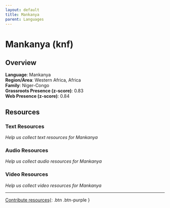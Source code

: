 ```yaml
---
layout: default
title: Mankanya
parent: Languages
---
```


# Mankanya (knf)

## Overview

**Language**: Mankanya  
**Region/Area**: Western Africa, Africa  
**Family**: Niger-Congo  
**Grassroots Presence (z-score)**: 0.83  
**Web Presence (z-score)**: 0.84  

## Resources

### Text Resources
*Help us collect text resources for Mankanya*

### Audio Resources
*Help us collect audio resources for Mankanya*

### Video Resources
*Help us collect video resources for Mankanya*

---

[Contribute resources](https://forms.office.com/e/1SfLJx3u1r){: .btn .btn-purple }
